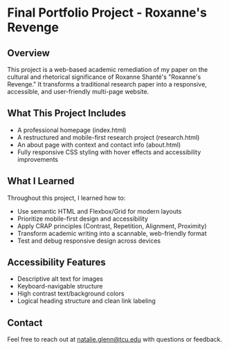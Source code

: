# Final Portfolio Project - Roxanne's Revenge

## Overview
This project is a web-based academic remediation of my paper on the cultural and rhetorical significance of Roxanne Shanté's "Roxanne's Revenge." It transforms a traditional research paper into a responsive, accessible, and user-friendly multi-page website.

## What This Project Includes
- A professional homepage (index.html)
- A restructured and mobile-first research project (research.html)
- An about page with context and contact info (about.html)
- Fully responsive CSS styling with hover effects and accessibility improvements

## What I Learned
Throughout this project, I learned how to:
- Use semantic HTML and Flexbox/Grid for modern layouts
- Prioritize mobile-first design and accessibility
- Apply CRAP principles (Contrast, Repetition, Alignment, Proximity)
- Transform academic writing into a scannable, web-friendly format
- Test and debug responsive design across devices

## Accessibility Features
- Descriptive alt text for images
- Keyboard-navigable structure
- High contrast text/background colors
- Logical heading structure and clean link labeling

## Contact
Feel free to reach out at natalie.glenn@tcu.edu with questions or feedback.
